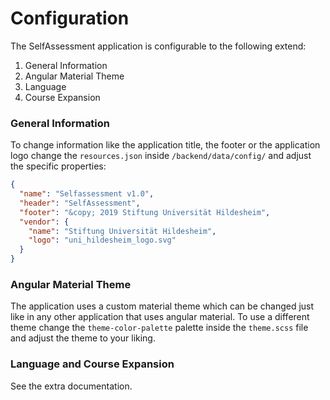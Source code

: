 # Configuration

The SelfAssessment application is configurable to the following extend:

1. General Information
2. Angular Material Theme
3. Language
4. Course Expansion

### General Information

To change information like the application title, the footer or the application logo change the `resources.json` inside `/backend/data/config/` and adjust the specific properties:

```json
{
  "name": "Selfassessment v1.0",
  "header": "SelfAssessment",
  "footer": "&copy; 2019 Stiftung Universität Hildesheim",
  "vendor": {
    "name": "Stiftung Universität Hildesheim",
    "logo": "uni_hildesheim_logo.svg"
  }
}
```

### Angular Material Theme

The application uses a custom material theme which can be changed just like in any other application that uses angular material. To use a different theme change the `theme-color-palette` palette inside the `theme.scss` file and adjust the theme to your liking.

### Language and Course Expansion

See the extra documentation.
